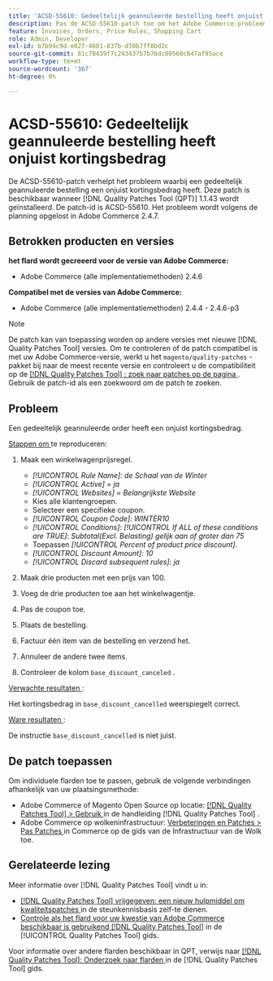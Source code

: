 ```yaml
---
title: 'ACSD-55610: Gedeeltelijk geannuleerde bestelling heeft onjuist kortingsbedrag'
description: Pas de ACSD-55610-patch toe om het Adobe Commerce-probleem op te lossen wanneer een gedeeltelijk geannuleerde order een onjuist kortingsbedrag heeft.
feature: Invoices, Orders, Price Rules, Shopping Cart
role: Admin, Developer
exl-id: b7b94c9d-e027-4601-837b-d70b7ff8bd2c
source-git-commit: 81c78439f7c243437b7b76dc80560c847af95ace
workflow-type: tm+mt
source-wordcount: '367'
ht-degree: 0%

---
```


# ACSD-55610: Gedeeltelijk geannuleerde bestelling heeft onjuist kortingsbedrag

De ACSD-55610-patch verhelpt het probleem waarbij een gedeeltelijk geannuleerde bestelling een onjuist kortingsbedrag heeft. Deze patch is beschikbaar wanneer [!DNL Quality Patches Tool (QPT)] 1.1.43 wordt geïnstalleerd. De patch-id is ACSD-55610. Het probleem wordt volgens de planning opgelost in Adobe Commerce 2.4.7.

## Betrokken producten en versies

**het flard wordt gecreeerd voor de versie van Adobe Commerce:**

* Adobe Commerce (alle implementatiemethoden) 2.4.6

**Compatibel met de versies van Adobe Commerce:**

* Adobe Commerce (alle implementatiemethoden) 2.4.4 - 2.4.6-p3

>[!NOTE]
>
>De patch kan van toepassing worden op andere versies met nieuwe [!DNL Quality Patches Tool] versies. Om te controleren of de patch compatibel is met uw Adobe Commerce-versie, werkt u het `magento/quality-patches` -pakket bij naar de meest recente versie en controleert u de compatibiliteit op de [[!DNL Quality Patches Tool] : zoek naar patches op de pagina ](https://experienceleague.adobe.com/tools/commerce-quality-patches/index.html?lang=nl-NL) . Gebruik de patch-id als een zoekwoord om de patch te zoeken.

## Probleem

Een gedeeltelijk geannuleerde order heeft een onjuist kortingsbedrag.

<u> Stappen om </u> te reproduceren:

1. Maak een winkelwagenprijsregel.

   * *[!UICONTROL Rule Name]*: *de Schaal van de Winter*
   * *[!UICONTROL Active]* = *ja*
   * *[!UICONTROL Websites]* = *Belangrijkste Website*
   * Kies alle klantengroepen.
   * Selecteer een specifieke coupon.
   * *[!UICONTROL Coupon Code]*: *WINTER10*
   * *[!UICONTROL Conditions]*: *[!UICONTROL If ALL of these conditions are TRUE]*: *Subtotal(Excl. Belasting) gelijk aan of groter dan 75*
   * Toepassen *[!UICONTROL Percent of product price discount]*.
   * *[!UICONTROL Discount Amount]*: *10*
   * *[!UICONTROL Discard subsequent rules]*: *ja*

1. Maak drie producten met een prijs van 100.
1. Voeg de drie producten toe aan het winkelwagentje.
1. Pas de coupon toe.
1. Plaats de bestelling.
1. Factuur één item van de bestelling en verzend het.
1. Annuleer de andere twee items.
1. Controleer de kolom `base_discount_canceled` .

<u> Verwachte resultaten </u>:

Het kortingsbedrag in `base_discount_cancelled` weerspiegelt correct.

<u> Ware resultaten </u>:

De instructie `base_discount_cancelled` is niet juist.

## De patch toepassen

Om individuele flarden toe te passen, gebruik de volgende verbindingen afhankelijk van uw plaatsingsmethode:

* Adobe Commerce of Magento Open Source op locatie: [[!DNL Quality Patches Tool]  > Gebruik ](/help/tools/quality-patches-tool/usage.md) in de handleiding [!DNL Quality Patches Tool] .
* Adobe Commerce op wolkeninfrastructuur: [ Verbeteringen en Patches > Pas Patches ](https://experienceleague.adobe.com/docs/commerce-cloud-service/user-guide/develop/upgrade/apply-patches.html?lang=nl-NL) in Commerce op de gids van de Infrastructuur van de Wolk toe.

## Gerelateerde lezing

Meer informatie over [!DNL Quality Patches Tool] vindt u in:

* [[!DNL Quality Patches Tool]  vrijgegeven: een nieuw hulpmiddel om kwaliteitspatches ](https://experienceleague.adobe.com/nl/docs/commerce-knowledge-base/kb/announcements/commerce-announcements/magento-quality-patches-released-new-tool-to-self-serve-quality-patches) in de steunkennisbasis zelf-te dienen.
* [ Controle als het flard voor uw kwestie van Adobe Commerce beschikbaar is gebruikend  [!DNL Quality Patches Tool]](/help/tools/quality-patches-tool/patches-available-in-qpt/check-patch-for-magento-issue-with-magento-quality-patches.md) in de [!UICONTROL Quality Patches Tool] gids.


Voor informatie over andere flarden beschikbaar in QPT, verwijs naar [[!DNL Quality Patches Tool]: Onderzoek naar flarden ](https://experienceleague.adobe.com/tools/commerce-quality-patches/index.html?lang=nl-NL) in de [!DNL Quality Patches Tool] gids.
